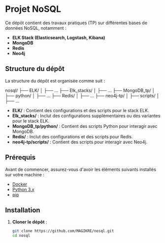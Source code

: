 # Projet NoSQL

Ce dépôt contient des travaux pratiques (TP) sur différentes bases de données NoSQL, notamment :

- **ELK Stack (Elasticsearch, Logstash, Kibana)**
- **MongoDB**
- **Redis**
- **Neo4j**

## Structure du dépôt

La structure du dépôt est organisée comme suit :

nosql/ ├── ELK/ │ ├── ... ├── Elk_stacks/ │ ├── ... ├── MongoDB_tp/ │ ├── python/ │ ├── ... ├── Redis/ │ ├── ... ├── neo4j-tp/ │ ├── scripts/ │ ├── ...


- **ELK/** : Contient des configurations et des scripts pour le stack ELK.
- **Elk_stacks/** : Inclut des configurations supplémentaires ou des variantes pour le stack ELK.
- **MongoDB_tp/python/** : Contient des scripts Python pour interagir avec MongoDB.
- **Redis/** : Inclut des configurations et des scripts pour Redis.
- **neo4j-tp/scripts/** : Contient des scripts pour interagir avec Neo4j.

## Prérequis

Avant de commencer, assurez-vous d'avoir les éléments suivants installés sur votre machine :

- [Docker](https://www.docker.com/get-started)
- [Python 3.x](https://www.python.org/downloads/)
- [pip](https://pip.pypa.io/en/stable/installation/)

## Installation

1. **Cloner le dépôt** :

   ```bash
   git clone https://github.com/MAGIKRE/nosql.git
   cd nosql
